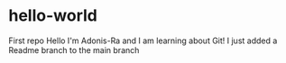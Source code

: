 # hello-world
First repo
Hello I'm Adonis-Ra and I am learning about Git!
I just added a Readme branch to the main branch
